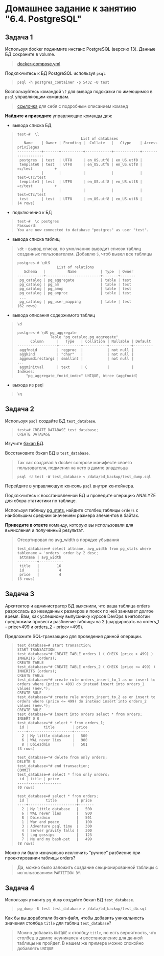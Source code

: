 # Домашнее задание к занятию "6.4. PostgreSQL"

## Задача 1

Используя docker поднимите инстанс PostgreSQL (версию 13). Данные БД сохраните в volume.
> [docker-compose.yml](docker-compose.yml)

Подключитесь к БД PostgreSQL используя `psql`.
> ```
> psql -h postgres_container -p 5432 -U test
> ```

Воспользуйтесь командой `\?` для вывода подсказки по имеющимся в `psql` управляющим командам.
> [ссылочка](https://postgrespro.ru/docs/postgresql/9.6/app-psql) для себя с подробным описанием команд

**Найдите и приведите** управляющие команды для:
- вывода списка БД
> ```postgres-psql
> test-#  \l
>                              List of databases
>    Name    | Owner | Encoding |  Collate   |   Ctype    | Access privileges 
> -----------+-------+----------+------------+------------+-------------------
>  postgres  | test  | UTF8     | en_US.utf8 | en_US.utf8 | 
>  template0 | test  | UTF8     | en_US.utf8 | en_US.utf8 | =c/test          +
>            |       |          |            |            | test=CTc/test
>  template1 | test  | UTF8     | en_US.utf8 | en_US.utf8 | =c/test          +
>            |       |          |            |            | test=CTc/test
>  test      | test  | UTF8     | en_US.utf8 | en_US.utf8 | 
> (4 rows)
> ```
- подключения к БД
> ```postgres-psql
> test-#  \c postgres
> Password: 
> You are now connected to database "postgres" as user "test".
> ```
- вывода списка таблиц
> `\dt` - вывод списка, по умолчанию выводит список таблиц созданных пользователем. Добавлю `S`, чтоб вывел все таблицы
> ```postgres-psql
> postgres-# \dtS
>                   List of relations
>    Schema   |          Name           | Type  | Owner 
> ------------+-------------------------+-------+-------
>  pg_catalog | pg_aggregate            | table | test
>  pg_catalog | pg_am                   | table | test
>  pg_catalog | pg_amop                 | table | test
>  pg_catalog | pg_amproc               | table | test
>  ...
>  pg_catalog | pg_user_mapping         | table | test
> (62 rows)
> ```
- вывода описания содержимого таблиц
> `\d`
> ```postgres-psql
> postgres-# \dS pg_aggregate
>                Table "pg_catalog.pg_aggregate"
>       Column      |   Type   | Collation | Nullable | Default 
> ------------------+----------+-----------+----------+---------
>  aggfnoid         | regproc  |           | not null | 
>  aggkind          | "char"   |           | not null | 
>  aggnumdirectargs | smallint |           | not null | 
> ...
>  aggminitval      | text     | C         |          | 
> Indexes:
>     "pg_aggregate_fnoid_index" UNIQUE, btree (aggfnoid)
> ```
- выхода из psql
> `\q`

## Задача 2

Используя `psql` создайте БД `test_database`.
> ```postgres-psql
> test=# CREATE DATABASE test_database;
> CREATE DATABASE 
> ```

Изучите [бэкап БД](https://github.com/netology-code/virt-homeworks/tree/master/06-db-04-postgresql/test_data).

Восстановите бэкап БД в `test_database`.
> Так как создавал в docker compose манифесте своего пользователя, подменил на него в дампе владельца  
> ```
> psql -U test -W test_database < /data/bd_backup/test_dump.sql
> ```

Перейдите в управляющую консоль `psql` внутри контейнера.

Подключитесь к восстановленной БД и проведите операцию ANALYZE для сбора статистики по таблице.

Используя таблицу [pg_stats](https://postgrespro.ru/docs/postgresql/12/view-pg-stats), найдите столбец таблицы `orders` 
с наибольшим средним значением размера элементов в байтах.

**Приведите в ответе** команду, которую вы использовали для вычисления и полученный результат.
> Отсортировал по avg_width в порядке убывания
> ```postgres-psql
> test_database=# select attname, avg_width from pg_stats where tablename = 'orders' order by 2 desc;
>  attname | avg_width 
> ---------+-----------
>  title   |        16
>  id      |         4
>  price   |         4
> (3 rows)
> ```

## Задача 3

Архитектор и администратор БД выяснили, что ваша таблица orders разрослась до невиданных размеров и
поиск по ней занимает долгое время. Вам, как успешному выпускнику курсов DevOps в нетологии предложили
провести разбиение таблицы на 2 (шардировать на orders_1 - price>499 и orders_2 - price<=499).

Предложите SQL-транзакцию для проведения данной операции.
> ```postgres-psql
> test_database=# start transaction;
> START TRANSACTION
> test_database=*# CREATE TABLE orders_1 ( CHECK (price > 499) ) INHERITS (orders);
> CREATE TABLE
> test_database=*# CREATE TABLE orders_2 ( CHECK (price <= 499) ) INHERITS (orders);
> CREATE TABLE
> test_database=*# create rule orders_insert_to_1 as on insert to orders where (price > 499) do instead insert into orders_1 values (new.*);
> CREATE RULE
> test_database=*# create rule orders_insert_to_2 as on insert to orders where (price <= 499) do instead insert into orders_2 values (new.*);
> CREATE RULE
> test_database=*# insert into orders select * from orders;
> INSERT 0 0
> test_database=*# select * from orders_1;
>  id |       title        | price 
> ----+--------------------+-------
>   2 | My little database |   500
>   6 | WAL never lies     |   900
>   8 | Dbiezdmin          |   501
> (3 rows)
> 
> test_database=*# delete from only orders;
> DELETE 8
> test_database=*# end transaction;
> COMMIT
> test_database=# select * from only orders;
>  id | title | price 
> ----+-------+-------
> (0 rows)
> 
> test_database=# select * from orders;
>  id |        title         | price 
> ----+----------------------+-------
>   2 | My little database   |   500
>   6 | WAL never lies       |   900
>   8 | Dbiezdmin            |   501
>   1 | War and peace        |   100
>   3 | Adventure psql time  |   300
>   4 | Server gravity falls |   300
>   5 | Log gossips          |   123
>   7 | Me and my bash-pet   |   499
> (8 rows)
> 
> ```

Можно ли было изначально исключить "ручное" разбиение при проектировании таблицы orders?
> Да, можно было заложить создание секционированной таблицы с использованием `PARTITION BY`.

## Задача 4

Используя утилиту `pg_dump` создайте бекап БД `test_database`.
> ```
> pg_dump -U test test_database > /data/bd_backup/test_db.sql
> ```

Как бы вы доработали бэкап-файл, чтобы добавить уникальность значения столбца `title` для таблиц `test_database`?
> Можно добавить `UNIQUE` к столбцу `title`, но есть вероятность, что столбец в дампе неуникален и восстановление 
> для данной таблицы не пройдет. В нашем же примере можно спокойно добавлять `UNIQUE`